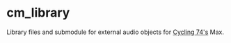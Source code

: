 # cm_library
Library files and submodule for external audio objects for [Cycling 74's](https://cycling74.com) Max.

